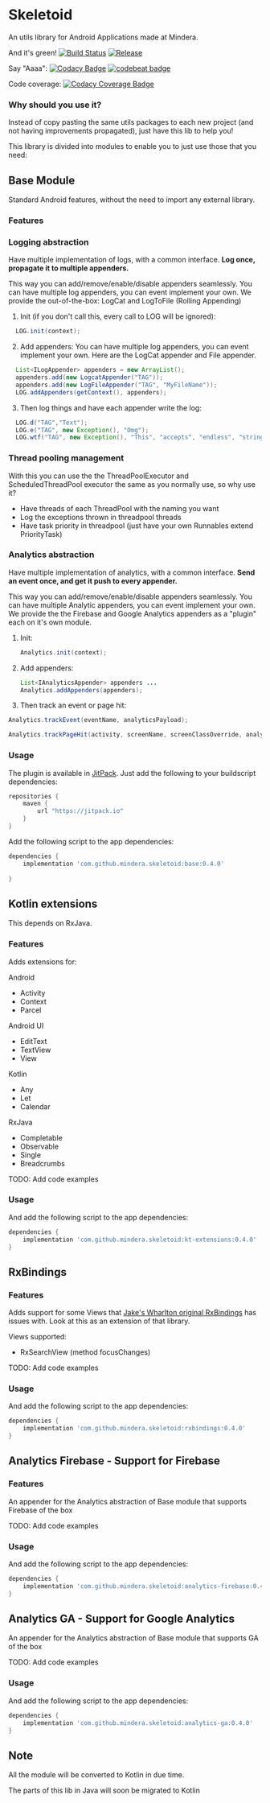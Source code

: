 # Skeletoid
An utils library for Android Applications made at Mindera.

And it's green!
[![Build Status](https://travis-ci.org/Mindera/skeletoid.svg)](https://travis-ci.org/Mindera/skeletoid)
[![Release](https://jitpack.io/v/mindera/skeletoid.svg)](https://jitpack.io/#mindera/skeletoid)

Say "Aaaa":
[![Codacy Badge](https://api.codacy.com/project/badge/Grade/86fd0ce3d3314d4f93999f98dbd96f26)](https://www.codacy.com/app/Skeletoid/skeletoid?utm_source=github.com&amp;utm_medium=referral&amp;utm_content=Mindera/skeletoid&amp;utm_campaign=Badge_Grade)
[![codebeat badge](https://codebeat.co/badges/fa990b92-e4ef-4882-9e65-52c32bda0a5b)](https://codebeat.co/projects/github-com-mindera-skeletoid-master)

Code coverage:
[![Codacy Coverage Badge](https://api.codacy.com/project/badge/Coverage/86fd0ce3d3314d4f93999f98dbd96f26)](https://www.codacy.com/app/Skeletoid/skeletoid?utm_source=github.com&utm_medium=referral&utm_content=Mindera/skeletoid&utm_campaign=Badge_Coverage)


### Why should you use it?
Instead of copy pasting the same utils packages to each new project (and not having improvements propagated), just have this lib to help you! 


This library is divided into modules to enable you to just use those that you need:

## Base Module
Standard Android features, without the need to import any external library.

### Features

### Logging abstraction
Have multiple implementation of logs, with a common interface. **Log once, propagate it to multiple appenders.** 

This way you can add/remove/enable/disable appenders seamlessly.
You can have multiple log appenders, you can event implement your own. We provide the out-of-the-box: LogCat and LogToFile (Rolling Appending)

1. Init (if you don't call this, every call to LOG will be ignored):

  ```java  
    LOG.init(context);
  ```

2. Add appenders:
    You can have multiple log appenders, you can event implement your own.
      Here are the LogCat appender and File appender.

  ```java
    List<ILogAppender> appenders = new ArrayList();
    appenders.add(new LogcatAppender("TAG")); 
    appenders.add(new LogFileAppender("TAG", "MyFileName"));
    LOG.addAppenders(getContext(), appenders);
  ```

3. Then log things and have each appender write the log:

 ```java
   LOG.d("TAG","Text");
   LOG.e("TAG", new Exception(), "Omg");
   LOG.wtf("TAG", new Exception(), "This", "accepts", "endless", "strings");
 ```

### Thread pooling management
With this you can use the the ThreadPoolExecutor and ScheduledThreadPool executor the same as you normally use, so why use it?
- Have threads of each ThreadPool with the naming you want
- Log the exceptions thrown in threadpool threads
- Have task priority in threadpool (just have your own Runnables extend PriorityTask)


### Analytics abstraction
Have multiple implementation of analytics, with a common interface. **Send an event once, and get it push to every appender.** 

This way you can add/remove/enable/disable appenders seamlessly.
You can have multiple Analytic appenders, you can event implement your own. We provide the the Firebase and Google Analytics appenders as a "plugin" each on it's own module. 

1. Init:

    ```java  
    Analytics.init(context);
    ```

2. Add appenders:
    

    ```java
    List<IAnalyticsAppender> appenders ...
    Analytics.addAppenders(appenders);
    ```
    
3. Then track an event or page hit:

```java
Analytics.trackEvent(eventName, analyticsPayload);
   ```

   ```java
   Analytics.trackPageHit(activity, screenName, screenClassOverride, analyticsPayload);
   ```

### Usage

The plugin is available in [JitPack](https://jitpack.io/). Just add the following to your buildscript dependencies:

```groovy
repositories {
    maven {
        url "https://jitpack.io"
    }
}

```

Add the following script to the app dependencies:

```groovy
dependencies {
    implementation 'com.github.mindera.skeletoid:base:0.4.0'
    
}
```

## Kotlin extensions 

This depends on RxJava.

### Features
Adds extensions for:

Android
- Activity
- Context
- Parcel

Android UI
- EditText
- TextView
- View

Kotlin
- Any
- Let
- Calendar

RxJava
- Completable
- Observable
- Single
- Breadcrumbs


TODO: Add code examples 

### Usage
And add the following script to the app dependencies:

```groovy
dependencies {
    implementation 'com.github.mindera.skeletoid:kt-extensions:0.4.0'
}
```


## RxBindings

### Features
Adds support for some Views that [Jake's Wharlton original RxBindings](https://github.com/JakeWharton/RxBinding) has issues with. Look at this as an extension of that library.

Views supported:
- RxSearchView (method focusChanges)

TODO: Add code examples 

### Usage
And add the following script to the app dependencies:

```groovy
dependencies {
    implementation 'com.github.mindera.skeletoid:rxbindings:0.4.0'
}
```


## Analytics Firebase - Support for Firebase 

### Features
An appender for the Analytics abstraction of Base module that supports Firebase of the box

TODO: Add code examples 

### Usage
And add the following script to the app dependencies:

```groovy
dependencies {
    implementation 'com.github.mindera.skeletoid:analytics-firebase:0.4.0'
}
```


## Analytics GA - Support for Google Analytics

An appender for the Analytics abstraction of Base module that supports GA of the box

TODO: Add code examples

### Usage
And add the following script to the app dependencies:

```groovy
dependencies {
    implementation 'com.github.mindera.skeletoid:analytics-ga:0.4.0'
}
```


## Note

All the module will be converted to Kotlin in due time.

The parts of this lib in Java will soon be migrated to Kotlin
